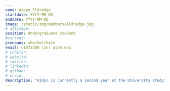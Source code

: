 ```yaml
---
name: Aidyn Eldredge
startdate: YYYY-MM-DD
enddate: YYYY-MM-DD
image: /static/img/members/eldredge.jpg
# altimage:
position: Undergraduate Student
#current:
pronouns: she/her/hers
email: u1073288 (at) utah.edu
# scholar:
# website:
# twitter:
# linkedin:
# github:
# orcid:
description: "Aidyn is currently a second year at the University studying Anthropology with a Health Emphasis as well as a double minor in Integrative Human Biology and Chemistry. She is broadly interested in human genomics and the evolution of the immune system and hopes to develop her Honors thesis on a similar topic. She is new to the PEGL lab and is excited to learn more about primate evolution and genetics."
---
```

